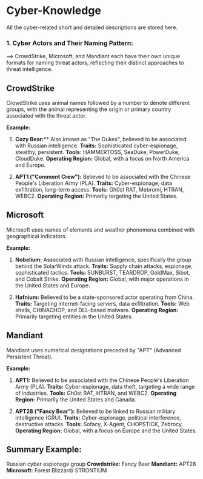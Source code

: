 # Cyber-Knowledge

All the cyber-related short and detailed descriptions are stored here. 

### 1. Cyber Actors and Their Naming Pattern:
==> CrowdStrike, Microsoft, and Mandiant each have their own unique formats for naming threat actors, reflecting their distinct approaches to threat intelligence.


**CrowdStrike**
---------------
CrowdStrike uses animal names followed by a number to denote different groups, with the animal representing the origin or primary country associated with the threat actor.

**Example:**

1. **Cozy Bear:**** Also known as "The Dukes", believed to be associated with Russian intelligence.
    **Traits:** Sophisticated cyber-espionage, stealthy, persistent.
    **Tools:** HAMMERTOSS, SeaDuke, PowerDuke, CloudDuke.
    **Operating Region:** Global, with a focus on North America and Europe.

2. **APT1 ("Comment Crew"):** Believed to be associated with the Chinese People's Liberation Army (PLA).
    **Traits:** Cyber-espionage, data exfiltration, long-term access.
    **Tools:** Gh0st RAT, Mebromi, HTRAN, WEBC2.
    **Operating Region:** Primarily targeting the United States.


**Microsoft**
--------------
Microsoft uses names of elements and weather phenomena combined with geographical indicators.

**Example:**

1. **Nobelium:** Associated with Russian intelligence, specifically the group behind the SolarWinds attack.
    **Traits:** Supply chain attacks, espionage, sophisticated tactics.
    **Tools:** SUNBURST, TEARDROP, GoldMax, Sibot, and Cobalt Strike.
    **Operating Region:** Global, with major operations in the United States and Europe.

2. **Hafnium:** Believed to be a state-sponsored actor operating from China.
    **Traits:** Targeting internet-facing servers, data exfiltration.
    **Tools:** Web shells, CHINACHOP, and DLL-based malware.
    **Operating Region:** Primarily targeting entities in the United States.

**Mandiant**
------------
Mandiant uses numerical designations preceded by "APT" (Advanced Persistent Threat).

**Example:**

1. **APT1:** Believed to be associated with the Chinese People's Liberation Army (PLA).
    **Traits:** Cyber-espionage, data theft, targeting a wide range of industries.
    **Tools:** Gh0st RAT, HTRAN, and WEBC2.
    **Operating Region:** Primarily the United States and Canada.

2. **APT28 ("Fancy Bear"):** Believed to be linked to Russian military intelligence (GRU).
    **Traits:** Cyber-espionage, political interference, destructive attacks.
    **Tools:** Sofacy, X-Agent, CHOPSTICK, Zebrocy.
    **Operating Region:** Global, with a focus on Europe and the United States.

Summary Example:
--------------------
Russian cyber espionage group
         **Crowdstrike:** Fancy Bear
         **Mandiant:** APT28
         **Microsoft:** Forest Blizzard/ STRONTIUM


